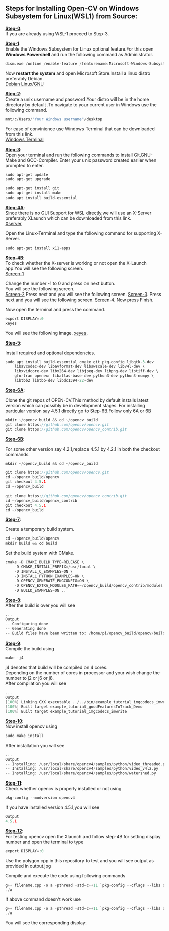 <h2>Steps for Installing Open-CV on Windows Subsystem for Linux(WSL1) from Source:</h2>

<b><u>Step-0</u></b>:<br>
If you are already using WSL-1 proceed to Step-3.

<b><u>Step-1</u></b>:<br>
Enable the Windows Subsystem for Linux optional feature.For this open <b>Windows Powershell</b> and run the following command as Administrator.

```C
dism.exe /online /enable-feature /featurename:Microsoft-Windows-Subsystem-Linux /all /norestart
```

Now <b>restart the system</b> and open Microsoft Store.Install a linux distro preferably Debian.<br>
[Debian Linux/GNU](https://www.microsoft.com/en-in/p/debian/9msvkqc78pk6?rtc=1#activetab=pivot:overviewtab)

<b><u>Step-2</u></b>:<br>
Create a unix username and password.Your distro will be in the home directory by default .To navigate to your current user in Windows use the following command.

```C
mnt/c/Users/"Your Windows username"/desktop
```

For ease of convinience use Windows Terminal that can be downloaded from this link.<br>
[Windows Terminal](https://www.microsoft.com/en-in/p/windows-terminal/9n0dx20hk701?rtc=1#activetab=pivot:overviewtab)

<b><u>Step-3</u></b>:<br>
Open your terminal and run the following commands to install Git,GNU-Make and GCC-Compiler. Enter your unix password created earlier when prompted to enter.

```C
sudo apt-get update
sudo apt-get upgrade
```

```C
sudo apt-get install git
sudo apt-get install make
sudo apt install build-essential
```

<b><u>Step-4A</u></b>:<br>
Since there is no GUI Support for WSL directly,we will use an X-Server preferably XLaunch which can be downloaded from this link.<br>
[Xserver](https://sourceforge.net/projects/vcxsrv/)

Open the Linux-Terminal and type the following command for supporting X-Server.

```C
sudo apt-get install x11-apps
```

<b><u>Step-4B</u></b>:<br>
To check whether the X-server is working or not open the X-Launch app.You will see the following screen.<br>
[Screen-1](http://i.imgur.com/V0BpaA5.png?1)<br>

Change the number -1 to 0 and press on next button.<br>
You will see the following screen.<br>
[Screen-2](https://lh3.googleusercontent.com/proxy/xZBOO6GL79i8NTAeBMKykL_5ugR-oc9CKWoZ22UDQdiidaaz5Yi2Pg4AGcnJ9TQAen1zl9Qxg5qcfF1pWZiBNNoGVpAzrQgOd5o8SLq8Sg)
Press next and you will see the following screen.
[Screen-3](https://miro.medium.com/max/998/1*d8ArTA3ISw1skKU0HMWIow.png).
Press next and you will see the following screen.
[Screen-4](https://linustechtips.com/uploads/monthly_2018_10/image.png.a6c5330fd54e484006cc748cb93c5554.png).
Now press Finish.

Now open the terminal and press the command.

```C
export DISPLAY=:0
xeyes
```

You will see the following image.
[xeyes](https://seanthegeek.net/wp-content/uploads/2017/06/xeyes-bash-ubuntu-windows-10.png).

<b><u>Step-5</u></b>:<br>

Install required and optional dependencies.

```C
sudo apt install build-essential cmake git pkg-config libgtk-3-dev 
    libavcodec-dev libavformat-dev libswscale-dev libv4l-dev \
    libxvidcore-dev libx264-dev libjpeg-dev libpng-dev libtiff-dev \
    gfortran openexr libatlas-base-dev python3-dev python3-numpy \
    libtbb2 libtbb-dev libdc1394-22-dev
```

<b><u>Step-6A</u></b>:<br>

Clone the git repos of OPEN-CV.This method by default installs latest version which can possibly be in development stages.
For installing particular version say 4.5.1 directly go to Step-6B.Follow only 6A or 6B<br>

```C
mkdir ~/opencv_build && cd ~/opencv_build
git clone https://github.com/opencv/opencv.git
git clone https://github.com/opencv/opencv_contrib.git
```

<b><u>Step-6B</u></b>:<br>

For some other version say 4.2.1,replace 4.5.1 by 4.2.1 in both the checkout commands.<br>

```C
mkdir ~/opencv_build && cd ~/opencv_build
```

```C
git clone https://github.com/opencv/opencv.git
cd ~/opencv_build/opencv
git checkout 4.5.1
cd ~/opencv_build
```


```C
git clone https://github.com/opencv/opencv_contrib.git
cd ~/opencv_build/opencv_contrib
git checkout 4.5.1
cd ~/opencv_build
```


<b><u>Step-7</u></b>:<br>

Create a temporary build system. 

```C
cd ~/opencv_build/opencv
mkdir build && cd build
```

Set the build system with CMake.
```C
cmake -D CMAKE_BUILD_TYPE=RELEASE \
    -D CMAKE_INSTALL_PREFIX=/usr/local \
    -D INSTALL_C_EXAMPLES=ON \
    -D INSTALL_PYTHON_EXAMPLES=ON \
    -D OPENCV_GENERATE_PKGCONFIG=ON \
    -D OPENCV_EXTRA_MODULES_PATH=~/opencv_build/opencv_contrib/modules \
    -D BUILD_EXAMPLES=ON ..
```

<b><u>Step-8</u></b>:<br>
After the build is over you will see 

```C
...
Output
-- Configuring done
-- Generating done
-- Build files have been written to: /home/pi/opencv_build/opencv/build
```

<b><u>Step-9</u></b>:<br>
Compile the build using

```C
make -j4 
```

j4 denotes that build will be compiled on 4 cores.<br>
Depending on the number of cores in processor and your wish change the number to j2 or j6 or j8.<br>
After compilation you will see 

```C
...
Output
[100%] Linking CXX executable ../../bin/example_tutorial_imgcodecs_imwrite
[100%] Built target example_tutorial_goodFeaturesToTrack_Demo
[100%] Built target example_tutorial_imgcodecs_imwrite

```

<b><u>Step-10</u></b>:<br>
Now install opencv using

```C
sudo make install 
```

After installation you will see<br>

```C
...
Output
-- Installing: /usr/local/share/opencv4/samples/python/video_threaded.py
-- Installing: /usr/local/share/opencv4/samples/python/video_v4l2.py
-- Installing: /usr/local/share/opencv4/samples/python/watershed.py
```


<b><u>Step-11</u></b>:<br>
Check whether opencv is properly installed or not using

```C
pkg-config --modversion opencv4
```

If you have installed version 4.5.1,you will see
```C
Output
4.5.1
```


<b><u>Step-12</u></b>:<br>
For testing opencv open the Xlaunch and follow step-4B for setting display number and open the terminal to type

```C
export DISPLAY=:0
```
Use the polygon.cpp in this repository to test and you will see output as provided in output.jpg

Compile and execute the code using following commands<br>
```C
g++ filename.cpp -o a -pthread -std=c++11 `pkg-config --cflags --libs opencv4`
./a
```

If above command doesn't work use

```C
g++ filename.cpp -o a -pthread -std=c++11 `pkg-config --cflags --libs opencv`
./a
```
 
You will see the corresponding display.

